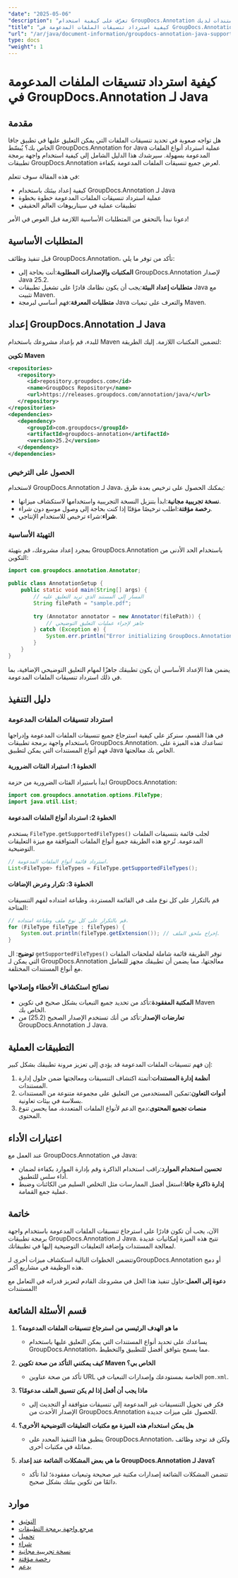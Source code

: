 ```yaml
---
"date": "2025-05-06"
"description": "تعرّف على كيفية استخدام GroupDocs.Annotation لجافا لعرض تنسيقات الملفات المدعومة بكفاءة من خلال دليلنا المفصل. مثالي لتحسين تطبيقات شرح المستندات لديك."
"title": "كيفية استرداد تنسيقات الملفات المدعومة في GroupDocs.Annotation لـ Java - دليل شامل"
"url": "/ar/java/document-information/groupdocs-annotation-java-supported-formats/"
type: docs
"weight": 1
---
```


# كيفية استرداد تنسيقات الملفات المدعومة في GroupDocs.Annotation لـ Java

## مقدمة

هل تواجه صعوبة في تحديد تنسيقات الملفات التي يمكن التعليق عليها في تطبيق جافا الخاص بك؟ يُبسّط GroupDocs.Annotation for Java عملية استرداد أنواع الملفات المدعومة بسهولة. سيرشدك هذا الدليل الشامل إلى كيفية استخدام واجهة برمجة تطبيقات GroupDocs.Annotation لعرض جميع تنسيقات الملفات المدعومة بكفاءة.

في هذه المقالة سوف تتعلم:
- كيفية إعداد بيئتك باستخدام GroupDocs.Annotation لـ Java
- عملية استرداد تنسيقات الملفات المدعومة خطوة بخطوة
- تطبيقات عملية في سيناريوهات العالم الحقيقي

دعونا نبدأ بالتحقق من المتطلبات الأساسية اللازمة قبل الغوص في الأمر!

## المتطلبات الأساسية

قبل تنفيذ وظائف GroupDocs.Annotation، تأكد من توفر ما يلي:
- **المكتبات والإصدارات المطلوبة**:أنت بحاجة إلى GroupDocs.Annotation لإصدار Java 25.2.
- **متطلبات إعداد البيئة**:يجب أن يكون نظامك قادرًا على تشغيل تطبيقات Java مع تثبيت Maven.
- **متطلبات المعرفة**:فهم أساسي لبرمجة Java والتعرف على تبعيات Maven.

## إعداد GroupDocs.Annotation لـ Java

للبدء، قم بإعداد مشروعك باستخدام Maven لتضمين المكتبات اللازمة. إليك الطريقة:

**تكوين Maven**

```xml
<repositories>
   <repository>
      <id>repository.groupdocs.com</id>
      <name>GroupDocs Repository</name>
      <url>https://releases.groupdocs.com/annotation/java/</url>
   </repository>
</repositories>
<dependencies>
   <dependency>
      <groupId>com.groupdocs</groupId>
      <artifactId>groupdocs-annotation</artifactId>
      <version>25.2</version>
   </dependency>
</dependencies>
```

### الحصول على الترخيص

لاستخدام GroupDocs.Annotation لـ Java، يمكنك الحصول على ترخيص بعدة طرق:
- **نسخة تجريبية مجانية**:ابدأ بتنزيل النسخة التجريبية واستخدامها لاستكشاف ميزاتها.
- **رخصة مؤقتة**:اطلب ترخيصًا مؤقتًا إذا كنت بحاجة إلى وصول موسع دون شراء.
- **شراء**:شراء ترخيص للاستخدام الإنتاجي.

### التهيئة الأساسية

بمجرد إعداد مشروعك، قم بتهيئة GroupDocs.Annotation باستخدام الحد الأدنى من التكوين:

```java
import com.groupdocs.annotation.Annotator;

public class AnnotationSetup {
    public static void main(String[] args) {
        // المسار إلى المستند الذي تريد التعليق عليه
        String filePath = "sample.pdf";
        
        try (Annotator annotator = new Annotator(filePath)) {
            // جاهز لإجراء عمليات التعليق التوضيحي
        } catch (Exception e) {
            System.err.println("Error initializing GroupDocs.Annotation: " + e.getMessage());
        }
    }
}
```

يضمن هذا الإعداد الأساسي أن يكون تطبيقك جاهزًا لمهام التعليق التوضيحي الإضافية، بما في ذلك استرداد تنسيقات الملفات المدعومة.

## دليل التنفيذ

### استرداد تنسيقات الملفات المدعومة

في هذا القسم، سنركز على كيفية استرجاع جميع تنسيقات الملفات المدعومة وإدراجها باستخدام واجهة برمجة تطبيقات GroupDocs.Annotation. تساعدك هذه الميزة على فهم أنواع المستندات التي يمكن لتطبيق Java الخاص بك معالجتها.

#### الخطوة 1: استيراد الفئات الضرورية

ابدأ باستيراد الفئات الضرورية من حزمة GroupDocs.Annotation:

```java
import com.groupdocs.annotation.options.FileType;
import java.util.List;
```

#### الخطوة 2: استرداد أنواع الملفات المدعومة

يستخدم `FileType.getSupportedFileTypes()` لجلب قائمة بتنسيقات الملفات المدعومة. تُرجع هذه الطريقة جميع أنواع الملفات المتوافقة مع ميزة التعليقات التوضيحية.

```java
// استرداد قائمة أنواع الملفات المدعومة.
List<FileType> fileTypes = FileType.getSupportedFileTypes();
```

#### الخطوة 3: تكرار وعرض الإضافات

قم بالتكرار على كل نوع ملف في القائمة المستردة، وطباعة امتداده لفهم التنسيقات المتاحة:

```java
// قم بالتكرار على كل نوع ملف وطباعة امتداده.
for (FileType fileType : fileTypes) {
    System.out.println(fileType.getExtension()); // إخراج ملحق الملف.
}
```

**توضيح**: ال `getSupportedFileTypes()` توفر الطريقة قائمة شاملة لملحقات الملفات التي يمكن لـ GroupDocs.Annotation معالجتها، مما يضمن أن تطبيقك مجهز للتعامل مع أنواع المستندات المختلفة.

### نصائح استكشاف الأخطاء وإصلاحها

- **المكتبة المفقودة**:تأكد من تحديد جميع التبعيات بشكل صحيح في تكوين Maven الخاص بك.
- **تعارضات الإصدار**:تأكد من أنك تستخدم الإصدار الصحيح (25.2) من GroupDocs.Annotation لـ Java.

## التطبيقات العملية

إن فهم تنسيقات الملفات المدعومة قد يؤدي إلى تعزيز مرونة تطبيقك بشكل كبير:
1. **أنظمة إدارة المستندات**:أتمتة اكتشاف التنسيقات ومعالجتها ضمن حلول إدارة المستندات.
2. **أدوات التعاون**:تمكين المستخدمين من التعليق على مجموعة متنوعة من المستندات بسلاسة في بيئات تعاونية.
3. **منصات تجميع المحتوى**:دمج الدعم لأنواع الملفات المتعددة، مما يحسن تنوع المحتوى.

## اعتبارات الأداء

عند العمل مع GroupDocs.Annotation في Java:
- **تحسين استخدام الموارد**:راقب استخدام الذاكرة وقم بإدارة الموارد بكفاءة لضمان أداء سلس للتطبيق.
- **إدارة ذاكرة جافا**:استغل أفضل الممارسات مثل التخلص السليم من الكائنات وضبط عملية جمع القمامة.

## خاتمة

الآن، يجب أن تكون قادرًا على استرجاع تنسيقات الملفات المدعومة باستخدام واجهة برمجة تطبيقات GroupDocs.Annotation لـ Java. تتيح هذه الميزة إمكانيات عديدة لمعالجة المستندات وإضافة التعليقات التوضيحية إليها في تطبيقاتك.

وتتضمن الخطوات التالية استكشاف ميزات أخرى لـGroupDocs.Annotation أو دمج هذه الوظيفة في مشاريع أكبر.

**دعوة إلى العمل**:حاول تنفيذ هذا الحل في مشروعك القادم لتعزيز قدراته في التعامل مع المستندات!

## قسم الأسئلة الشائعة

1. **ما هو الهدف الرئيسي من استرجاع تنسيقات الملفات المدعومة؟**
   - يساعدك على تحديد أنواع المستندات التي يمكن التعليق عليها باستخدام GroupDocs.Annotation، مما يسمح بتوافق أفضل للتطبيق والتخطيط.

2. **كيف يمكنني التأكد من صحة تكوين Maven الخاص بي؟**
   - تأكد من صحة عناوين URL الخاصة بمستودعك وإصدارات التبعيات في `pom.xml`.

3. **ماذا يجب أن أفعل إذا لم يكن تنسيق الملف مدعومًا؟**
   - فكر في تحويل التنسيقات غير المدعومة إلى تنسيقات متوافقة أو التحديث إلى الإصدار الأحدث من GroupDocs.Annotation للحصول على ميزات جديدة.

4. **هل يمكن استخدام هذه الميزة مع مكتبات التعليقات التوضيحية الأخرى؟**
   - ينطبق هذا التنفيذ المحدد على GroupDocs.Annotation، ولكن قد توجد وظائف مماثلة في مكتبات أخرى.

5. **ما هي بعض المشكلات الشائعة عند إعداد GroupDocs.Annotation لـ Java؟**
   - تتضمن المشكلات الشائعة إصدارات مكتبة غير صحيحة وتبعيات مفقودة؛ لذا تأكد دائمًا من تكوين بيئتك بشكل صحيح.

## موارد
- [التوثيق](https://docs.groupdocs.com/annotation/java/)
- [مرجع واجهة برمجة التطبيقات](https://reference.groupdocs.com/annotation/java/)
- [تحميل](https://releases.groupdocs.com/annotation/java/)
- [شراء](https://purchase.groupdocs.com/buy)
- [نسخة تجريبية مجانية](https://releases.groupdocs.com/annotation/java/)
- [رخصة مؤقتة](https://purchase.groupdocs.com/temporary-license/)
- [يدعم](https://forum.groupdocs.com/c/annotation/)
